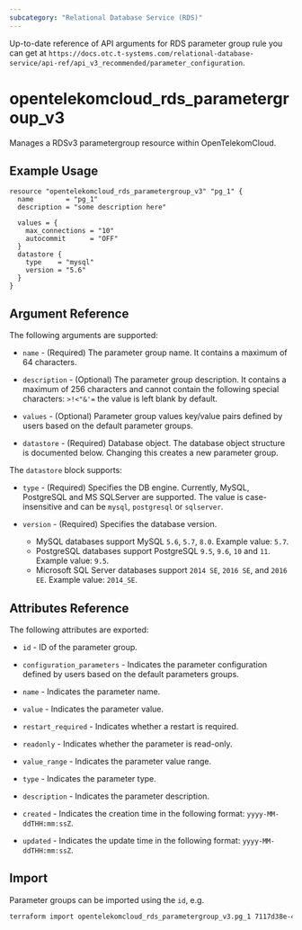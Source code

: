 ```yaml
---
subcategory: "Relational Database Service (RDS)"
---
```


Up-to-date reference of API arguments for RDS parameter group rule you can get at
`https://docs.otc.t-systems.com/relational-database-service/api-ref/api_v3_recommended/parameter_configuration`.

# opentelekomcloud_rds_parametergroup_v3

Manages a RDSv3 parametergroup resource within OpenTelekomCloud.

## Example Usage

```hcl
resource "opentelekomcloud_rds_parametergroup_v3" "pg_1" {
  name        = "pg_1"
  description = "some description here"

  values = {
    max_connections = "10"
    autocommit      = "OFF"
  }
  datastore {
    type    = "mysql"
    version = "5.6"
  }
}
```

## Argument Reference

The following arguments are supported:

* `name` - (Required) The parameter group name. It contains a maximum of 64 characters.

* `description` - (Optional) The parameter group description. It contains a maximum of 256 characters
  and cannot contain the following special characters: `>!<"&'=` the value is left blank by default.

* `values` - (Optional) Parameter group values key/value pairs defined by users based on the default parameter groups.

* `datastore` - (Required) Database object. The database object structure is documented below. Changing this creates a new parameter group.

The `datastore` block supports:

* `type` - (Required) Specifies the DB engine. Currently, MySQL, PostgreSQL and MS SQLServer are supported.
  The value is case-insensitive and can be `mysql`, `postgresql` or `sqlserver`.

* `version` - (Required) Specifies the database version.
  * MySQL databases support MySQL `5.6`, `5.7`, `8.0`. Example value: `5.7`.
  * PostgreSQL databases support PostgreSQL `9.5`, `9.6`, `10` and `11`. Example value: `9.5`.
  * Microsoft SQL Server databases support `2014 SE`, `2016 SE`, and `2016 EE`. Example value: `2014_SE`.


## Attributes Reference

The following attributes are exported:

* `id` -  ID of the parameter group.

* `configuration_parameters` - Indicates the parameter configuration defined by users based on the default parameters groups.

* `name` - Indicates the parameter name.

* `value` - Indicates the parameter value.

* `restart_required` - Indicates whether a restart is required.

* `readonly` - Indicates whether the parameter is read-only.

* `value_range` - Indicates the parameter value range.

* `type` - Indicates the parameter type.

* `description` - Indicates the parameter description.

* `created` - Indicates the creation time in the following format: `yyyy-MM-ddTHH:mm:ssZ`.

* `updated` - Indicates the update time in the following format: `yyyy-MM-ddTHH:mm:ssZ`.

## Import

Parameter groups can be imported using the `id`, e.g.

```sh
terraform import opentelekomcloud_rds_parametergroup_v3.pg_1 7117d38e-4c8f-4624-a505-bd96b97d024c
```

